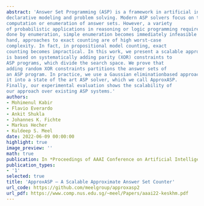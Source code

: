 ```yaml
---
abstract: 'Answer Set Programming (ASP) is a framework in artificial intelligence and knowledge representation for 
declarative modeling and problem solving. Modern ASP solvers focus on the
computation or enumeration of answer sets. However, a variety
of probabilistic applications in reasoning or logic programming require counting answer sets. While counting can be
done by enumeration, simple enumeration becomes immediately infeasible if the number of solutions is high. On the other
hand, approaches to exact counting are of high worst-case
complexity. In fact, in propositional model counting, exact
counting becomes impractical. In this work, we present a scalable approach to approximate counting for ASP. Our approach
is based on systematically adding parity (XOR) constraints to
ASP programs, which divide the search space. We prove that
adding random XOR constraints partitions the answer sets of
an ASP program. In practice, we use a Gaussian eliminationbased approach by lifting ideas from SAT to ASP and integrate
it into a state of the art ASP solver, which we call ApproxASP.
Finally, our experimental evaluation shows the scalability of
our approach over existing ASP systems.'
authors:
- Mohimenul Kabir
- Flavio Everardo
- Ankit Shukla
- Johannes K. Fichte
- Markus Hecher
- Kuldeep S. Meel
date: 2022-06-09 00:00:00
highlight: true
image_preview: ''
math: true
publication: In *Proceedings of AAAI Conference on Artificial Intelligence (AAAI)*
publication_types:
- '1'
selected: true
title: 'ApproxASP – A Scalable Approximate Answer Set Counter'
url_code: https://github.com/meelgroup/approxasp2
url_pdf: https://www.comp.nus.edu.sg/~meel/Papers/aaai22-keskhm.pdf
---
```


